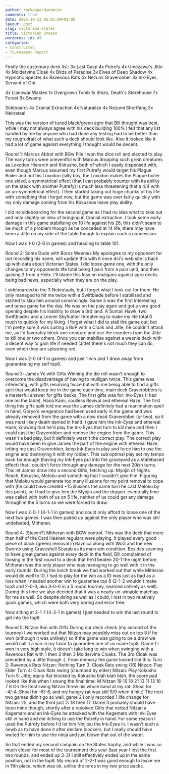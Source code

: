 ```yaml
---
author: rockpaperdynamite
comments: true
date: 2005-10-23 02:05:00+00:00
layout: post
slug: victorian-states
title: Victorian States
wordpress_id: 45
categories:
- Constructed
- Tournament Report
---
```


Firstly the customary deck list:
3x Last Gasp
4x Putrefy
4x Umezawa's Jitte
4x Moldervine Cloak
4x Birds of Paradise
3x Elves of Deep Shadow
4x Hypnotic Specter
4x Ravenous Rats
4x Nezumi Graverobber
3x Ink-Eyes, Servant of Oni

4x Llanowar Wastes
1x Overgrown Tomb
1x Shizo, Death's Storehouse
7x Forest
9x Swamp

Sideboard:
4x Cranial Extraction
4x Naturalize
4x Nezumi Shortfang
3x Nekrataal

This was the version of tuned black/green agro that Bill thought was best, while I may not always agree with his deck building 100% I felt that any list handed by me by anyone who had done any testing had to be better than my rough draft of what such a deck should look like. Also it looked like it had a lot of game against everything I thought would be decent.

Round 1: Marcus Abbot with BGw Pile
I won the dice roll and elected to play. The early turns were uneventful with Marcus dropping such great creatures as Loxodon Hierarch and Kokusho, both of which I easily dispensed with, even though Marcus assumed my first Putrefy would target his Plague Boiler and not his Loxodon (silly boy, the Loxodon makes the Plague boiler one sided, a symmetrical effect (that I can probably counter with its ability on the stack with another Putrefy) is much less threatening that a 4/4 with an un-symmetrical effect). I then started taking out huge chunks of his life with something that I forget now, but the game was over fairly quickly with my only damage coming from his Kokushos leave play ability.

I did no sideboarding for the second game as I had no idea what to take out and only slightly an idea of bringing in Cranial extraction. I took some early damage in this game stabilising on 10 life against his 26, this didn't seam to be much of a problem though as he conceded at 14 life, there may have been a Jitte on my side of the table though to explain such a concession.

Now I was 1-0 (2-0 in games) and heading to table 101.

Round 2: Some Dude with Boros Weenies
My apologies to my opponent for not recording his name, will update this with it once dci's web site is back up with data about Victorian States.
I did loose game one, with the only changes to my opponents life total being 1 pain from a pain land, and then gaining 3 from a Helix. I'll blame this loss on muligans against agro decks being bad news, especially when they are on the play.

I sideboarded in the 3 Nekrataals, but I forget what I took out for them. He only managed to hit me twice with a Swiftblade before I stabilised and started to slap him around convincingly. Game 3 was the first interesting and tense game for the day. He was on the play again and got a very good opening despite his inability to draw a 3rd land. A Suntail Hawk, two Swiftblades and a Leonin Skyhunter threatening to make my life total 0 much to quickly for my liking. I forget what I did to stall the game out, but I'm pretty sure it was suiting a BoP with a Cloak and Jitte, he couldn't attack me, as I'd favorably block one creature and use the counters from the Jitte to kill one or two others. Once you can stabilise against a weenie deck with a decent way to gain life if needed (Jitte) there's not much they can do, even when they are splashing red.

Now I was 2-0 (4-1 in games) and just 1 win and 1 draw away from guaranteeing my self top8.

Round 3: James Ye with Gifts
Winning the die roll wasn't enough to overcome the disadvantage of having to mulligan twice. This game was interesting, with gifts resolving twice but with me being able to find a gifts split that would keep me in the game each time, main deck Graverobbers is a masterful answer for gifts decks. The first gifts was for: Ink-Eyes (I had one on the table), Hana Kami, soulless Revival and ethereal Haze. The first thing this gifts split told me was the James definitely had a reanimation spell in hand, Goryo's vengeance had been used early in the game and was already removed from the game with a now dead Graverobber (or two), so it was most likely death denied in hand. I gave him the Ink-Eyes and ethereal Haze, knowing that he'd play the Ink-Eyes that turn to kill mine and then I could cast the Graverobber and remove the engine from the game. This wasn't a bad play, but it definitely wasn't the correct play. The correct play would have been to give James the part of the engine with ethereal Haze, letting me cast Graverobber, keep Ink-Eyes in play and force him to use the engine and destroying it with my robber.
This sub optimal play set my tempo back far enough (having my Ink-Eyes put into the graveyard as a statebased effect) that I couldn't force through any damage for the next 20ish turns. This let James draw into a second Gifts, fetching up: Myojin of Nights Reach, Kokusho, Meloku and something that I couldn't give him. Figuring that Meloku would generate too many illusions for my point removal to cope with (he could have created ~15 illusions the same turn he cast Meloku by this point), so I had to give him the Myojin and the dragon.
eventually time was called with both of us on 5 life, neither of us could get any damage through in the 5 turns so we were forced to draw.

Now I was 2-0-1 (4-1-1 in games) and could only afford to loose one of the next two games. I was then paired up against the only player who was still undefeated, Mitheran.

Round 4: (Steven?) Mitheran with BGW control.
This was the deck that more than half of the Card Heaven regulars were playing. It played every good piece of black (green) removal in Ravnica along with WoG and the new Swords using Graveshell Scarab as its main win condition. Besides seaming to have great games against every deck in the field, Bill complained of loosing in the first round to a deck that he'd beaten 20-1 the night before, Mitheran was the only player who was managing to go well with it in the early rounds.
During the lunch break we had worked out that while Mitheran would do well to ID, I had to play for the win as a ID was just as bad as a loss when I needed another win to guarantee top 8 (2-1-2 wouldn't make top8 and 2-0-3, aka 3-0-0 in a 5 round tourney, seamed unlikely as well). During this time we also decided that it was a nearly un-winable matchup for me as well. So despite doing as well as I could, I lost in two relatively quick games, which were both very boring and error free.

Now sitting at 2-1-1 (4-3-1 in games)  I just needed to win the last round to get into the top8.

Round 5: Nitzan Ron with Gifts
During our deck check (my second of the tourney) I we worked out that Nitzan may possibly miss out on top 8 if he won (although it was unlikely) so if the game was going to be a draw we would call it a win in my favor to guarantee one of us made top8.
Game 1 I won in very high style, it doesn't take long to win when swinging with a Ravenous Rat with 1 then 2 then 3 Moldervine Cloaks. The 3rd Cloak was preceded by a Jitte though :). From memory the game looked like this:
Turn 2: Ravenous Rats
Nitzan: Nothing
Turn 3: Cloak Rats swing (16)
Nitzan: Play Elder
Turn 4: Cloak Rats swing (chumped by elder)
Nitzan: Play Kokusho
Turn 5: Jitte, equip Rat blocked by Kokusho
blah blah blah, the score pad looked like this when I swung the final time:
M        Nitzan
19       16
18        21
13        11
12        16
7            6
On the final swing Nitzan threw his whole hand at my rat: Shoal for -4/-4, Shoal for -6/-6, and my hungry rat was still 9/9 when it hit :)
The next two games didn't go so well, game 2 I only recorded 1 life change for Nitzan: 25, and the third just 2: 18 then 17.
Game 3 probably should have been mine though, shortly after a resolved Gifts that netted Nitzan a Kagemaro and an Ink-Eyes he attacked with the Kagemaro with Ink-Eyes still in hand and me itching to use the Putrefy in hand. For some reason I used the Putrefy before I'd let him Ninjitsu the Ink-Eyes in. I wasn't such a newb as to have done it after declare blockers, but I really should have waited for him to use the ninja and just blown that out of the water.

So that ended my second campain on the States trophy, and while I was so much closer for most of the tournament this year (last year I lost the first two rounds, and ended up 3-3) I still effectively ended up in the same position, not in the top8. My record of 2-2-1 was good enough to leave me in 11th place, which was ok, unlike the rares in my two prize packs.
